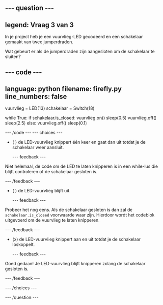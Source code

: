 
--- question ---
---
legend: Vraag 3 van 3
---

In je project heb je een vuurvlieg-LED gecodeerd en een schakelaar gemaakt van twee jumperdraden.

Wat gebeurt er als de jumperdraden zijn aangesloten om de schakelaar te sluiten?

--- code ---
---
language: python
filename: firefly.py
line_numbers: false
---
vuurvlieg = LED(13)
schakelaar = Switch(18)

while True:
    if schakelaar.is_closed:
        vuurvlieg.on()
        sleep(0.5)
        vuurvlieg.off()
        sleep(2.5)
    else:
        vuurvlieg.off()
        sleep(0.1)

--- /code ---
--- choices ---

- ( ) de LED-vuurvlieg knippert één keer en gaat dan uit totdat je de schakelaar weer aansluit.

  --- feedback ---

Niet helemaal, de code om de LED te laten knipperen is in een while-lus die blijft controleren of de schakelaar gesloten is.

  --- /feedback ---

- ( ) de LED-vuurvlieg blijft uit.


  --- feedback ---

Probeer het nog eens. Als de schakelaar gesloten is dan zal de `schakelaar.is_closed` voorwaarde waar zijn. Hierdoor wordt het codeblok uitgevoerd om de vuurvlieg te laten knipperen.

  --- /feedback ---

- (x) de LED-vuurvlieg knippert aan en uit totdat je de schakelaar loskoppelt.


  --- feedback ---

Goed gedaan! Je LED-vuurvlieg blijft knipperen zolang de schakelaar gesloten is.

  --- /feedback ---

--- /choices ---

--- /question ---
